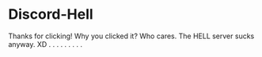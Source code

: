 # Discord-Hell
Thanks for clicking! Why you clicked it? Who cares. The HELL server sucks anyway. XD
.
.
.
.
.
.
.
.
.
